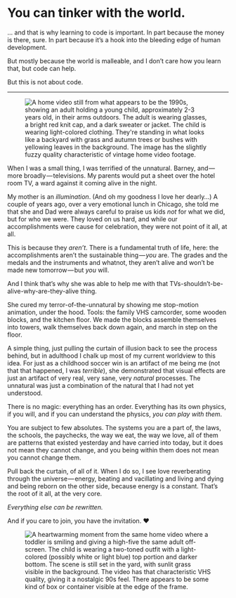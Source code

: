 # You can tinker with the world.

… and that is why learning to code is important. In part because the money is there, sure. In part because it’s a hook into the bleeding edge of human development.

But mostly because the world is malleable, and I don’t care how you learn that, but code can help.

But this is not about code.

***

<figure><img src="https://images.squarespace-cdn.com/content/v1/5990d0a46f4ca37e4c9886bc/1502743196354-JGIMXBB5JWGHPHNIZ1E3/image-asset.jpeg" alt="A home video still from what appears to be the 1990s, showing an adult holding a young child, approximately 2-3 years old, in their arms outdoors. The adult is wearing glasses, a bright red knit cap, and a dark sweater or jacket. The child is wearing light-colored clothing. They&#x27;re standing in what looks like a backyard with grass and autumn trees or bushes with yellowing leaves in the background. The image has the slightly fuzzy quality characteristic of vintage home video footage."><figcaption></figcaption></figure>

When I was a small thing, I was terrified of the unnatural. Barney, and — more broadly — televisions. My parents would put a sheet over the hotel room TV, a ward against it coming alive in the night.

My mother is an _illumination_. (And oh my goodness I love her dearly…) A couple of years ago, over a very emotional lunch in Chicago, she told me that she and Dad were always careful to praise us kids _not_ for what we did, but for who we were. They loved on us hard, and while our accomplishments were cause for celebration, they were not point of it all, at all.

This is because they _aren’t_. There is a fundamental truth of life, here: the accomplishments aren’t the sustainable thing — _you_ are. The grades and the medals and the instruments and whatnot, they aren’t alive and won’t be made new tomorrow — but _you_ will.

And I think that’s why she was able to help me with that TVs-shouldn’t-be-alive-why-are-they-alive thing.

She cured my terror-of-the-unnatural by showing me stop-motion animation, under the hood. Tools: the family VHS camcorder, some wooden blocks, and the kitchen floor. We made the blocks assemble themselves into towers, walk themselves back down again, and march in step on the floor.

A simple thing, just pulling the curtain of illusion back to see the process behind, but in adulthood I chalk up most of my current worldview to this idea. For just as a childhood soccer win is an artifact of me being me (not that that happened, I was _terrible_), she demonstrated that visual effects are just an artifact of very real, very sane, very _natural_ processes. The unnatural was just a combination of the natural that I had not yet understood.

There is no magic: everything has an order. Everything has its own physics, if you will, and if you can understand the physics, _you can play with them_.

You are subject to few absolutes. The systems you are a part of, the laws, the schools, the paychecks, the way we eat, the way we love, all of them are patterns that existed yesterday and have carried into today, but it does not mean they cannot change, and you being within them does not mean you cannot change them.

Pull back the curtain, of all of it. When I do so, I see love reverberating through the universe — energy, beating and vacillating and living and dying and being reborn on the other side, because energy is a constant. That’s the root of it all, at the very core.

_Everything else can be rewritten._

And if you care to join, you have the invitation. ❤️

<figure><img src="https://images.squarespace-cdn.com/content/v1/5990d0a46f4ca37e4c9886bc/1502743212443-D00W5BIH3W05J0O3UH99/image-asset.jpeg" alt="A heartwarming moment from the same home video where a toddler is smiling and giving a high-five the same adult off-screen. The child is wearing a two-toned outfit with a light-colored (possibly white or light blue) top portion and darker bottom. The scene is still set in the yard, with sunlit grass visible in the background. The video has that characteristic VHS quality, giving it a nostalgic 90s feel. There appears to be some kind of box or container visible at the edge of the frame."><figcaption></figcaption></figure>
